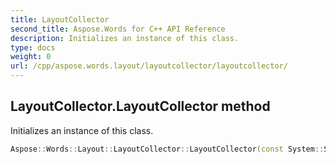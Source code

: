 ```yaml
---
title: LayoutCollector
second_title: Aspose.Words for C++ API Reference
description: Initializes an instance of this class. 
type: docs
weight: 0
url: /cpp/aspose.words.layout/layoutcollector/layoutcollector/
---
```

## LayoutCollector.LayoutCollector method


Initializes an instance of this class.

```cpp
Aspose::Words::Layout::LayoutCollector::LayoutCollector(const System::SharedPtr<Aspose::Words::Document> &doc)
```

